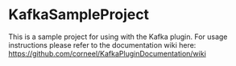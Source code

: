 # KafkaSampleProject
This is a sample project for using with the Kafka plugin. For usage instructions please refer to the documentation wiki here:
https://github.com/corneel/KafkaPluginDocumentation/wiki
